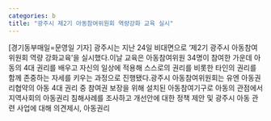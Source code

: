 ```yaml
---
categories: b
title: "광주시 제2기 아동참여위원회 역량강화 교육 실시"
---
```

[경기동부매일=문영일 기자] 광주시는 지난 24일 비대면으로 ‘제2기 광주시 아동참여위원회 역량 강화교육’을 실시했다.이날 교육은 아동참여위원 34명이 참여한 가운데 아동의 4대 권리를 배우고 자신의 일상에 적용해 스스로의 권리를 비롯한 타인의 권리를 함께 존중하는 자세를 키우는 과정으로 진행됐다.광주시 아동참여위원회는 유엔 아동권리협약의 아동 4대 권리 중 참여권 보장을 위해 설치된 아동참여기구로 아동의 관점에서 지역사회의 아동권리 침해사례를 조사하고 개선안에 대한 정책 제안 및 광주시 아동 관련 사업에 대해 의견제시, 아동권리